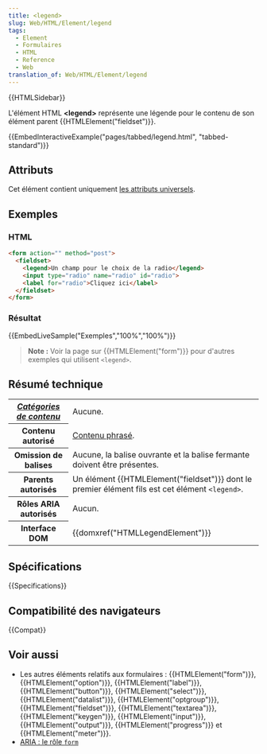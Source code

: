 ```yaml
---
title: <legend>
slug: Web/HTML/Element/legend
tags:
  - Element
  - Formulaires
  - HTML
  - Reference
  - Web
translation_of: Web/HTML/Element/legend
---
```


{{HTMLSidebar}}

L'élément HTML **\<legend>** représente une légende pour le contenu de son élément parent {{HTMLElement("fieldset")}}.

{{EmbedInteractiveExample("pages/tabbed/legend.html", "tabbed-standard")}}

## Attributs

Cet élément contient uniquement [les attributs universels](/fr/docs/Web/HTML/Attributs_universels).

## Exemples

### HTML

```html
<form action="" method="post">
  <fieldset>
    <legend>Un champ pour le choix de la radio</legend>
    <input type="radio" name="radio" id="radio">
    <label for="radio">Cliquez ici</label>
  </fieldset>
</form>
```

### Résultat

{{EmbedLiveSample("Exemples","100%","100%")}}

> **Note :** Voir la page sur {{HTMLElement("form")}} pour d'autres exemples qui utilisent `<legend>`.

## Résumé technique

<table class="properties">
  <tbody>
    <tr>
      <th scope="row">
        <dfn
          ><a href="/fr/docs/Web/HTML/Catégorie_de_contenu"
            >Catégories de contenu</a
          ></dfn
        >
      </th>
      <td>Aucune.</td>
    </tr>
    <tr>
      <th scope="row">Contenu autorisé</th>
      <td>
        <a
          href="/fr/docs/Web/HTML/Cat%C3%A9gorie_de_contenu#Contenu_phras.C3.A9"
          >Contenu phrasé</a
        >.
      </td>
    </tr>
    <tr>
      <th scope="row">Omission de balises</th>
      <td>
        Aucune, la balise ouvrante et la balise fermante doivent être présentes.
      </td>
    </tr>
    <tr>
      <th scope="row">Parents autorisés</th>
      <td>
        Un élément {{HTMLElement("fieldset")}} dont le premier élément
        fils est cet élément <code>&#x3C;legend></code>.
      </td>
    </tr>
    <tr>
      <th scope="row">Rôles ARIA autorisés</th>
      <td>Aucun.</td>
    </tr>
    <tr>
      <th scope="row">Interface DOM</th>
      <td>{{domxref("HTMLLegendElement")}}</td>
    </tr>
  </tbody>
</table>

## Spécifications

{{Specifications}}

## Compatibilité des navigateurs

{{Compat}}

## Voir aussi

- Les autres éléments relatifs aux formulaires : {{HTMLElement("form")}}, {{HTMLElement("option")}}, {{HTMLElement("label")}}, {{HTMLElement("button")}}, {{HTMLElement("select")}}, {{HTMLElement("datalist")}}, {{HTMLElement("optgroup")}}, {{HTMLElement("fieldset")}}, {{HTMLElement("textarea")}}, {{HTMLElement("keygen")}}, {{HTMLElement("input")}}, {{HTMLElement("output")}}, {{HTMLElement("progress")}} et {{HTMLElement("meter")}}.
- [ARIA : le rôle `form`](/fr/docs/Web/Accessibility/ARIA/Roles/Form_Role)
